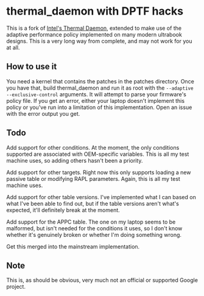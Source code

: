 thermal_daemon with DPTF hacks
==============================

This is a fork of [Intel's Thermal Daemon](https://github.com/intel/thermal_daemon), extended to make use of the adaptive performance policy implemented on many modern ultrabook designs. This is a very long way from complete, and may not work for you at all.

How to use it
-------------

You need a kernel that contains the patches in the patches directory. Once you have that, build thermal_daemon and run it as root with the ``--adaptive --exclusive-control`` arguments. It will attempt to parse your firmware's policy file. If you get an error, either your laptop doesn't implement this policy or you've run into a limitation of this implementation. Open an issue with the error output you get.

Todo
----

Add support for other conditions. At the moment, the only conditions supported are associated with OEM-specific variables. This is all my test machine uses, so adding others hasn't been a priority.

Add support for other targets. Right now this only supports loading a new passive table or modifying RAPL parameters. Again, this is all my test machine uses.

Add support for other table versions. I've implemented what I can based on what I've been able to find out, but if the table versions aren't what's expected, it'll definitely break at the moment.

Add support for the APPC table. The one on my laptop seems to be malformed, but isn't needed for the conditions it uses, so I don't know whether it's genuinely broken or whether I'm doing something wrong.

Get this merged into the mainstream implementation.

Note
----

This is, as should be obvious, very much not an official or supported Google project.